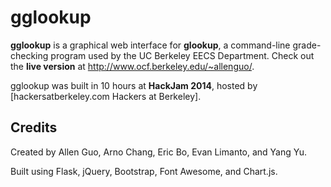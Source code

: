 gglookup
========

**gglookup** is a graphical web interface for **glookup**, a command-line grade-checking program used by the UC Berkeley EECS Department. Check out the **live version** at http://www.ocf.berkeley.edu/~allenguo/.

gglookup was built in 10 hours at **HackJam 2014**, hosted by [hackersatberkeley.com Hackers at Berkeley].

Credits
-------

Created by Allen Guo, Arno Chang, Eric Bo, Evan Limanto, and Yang Yu.

Built using Flask, jQuery, Bootstrap, Font Awesome, and Chart.js.
